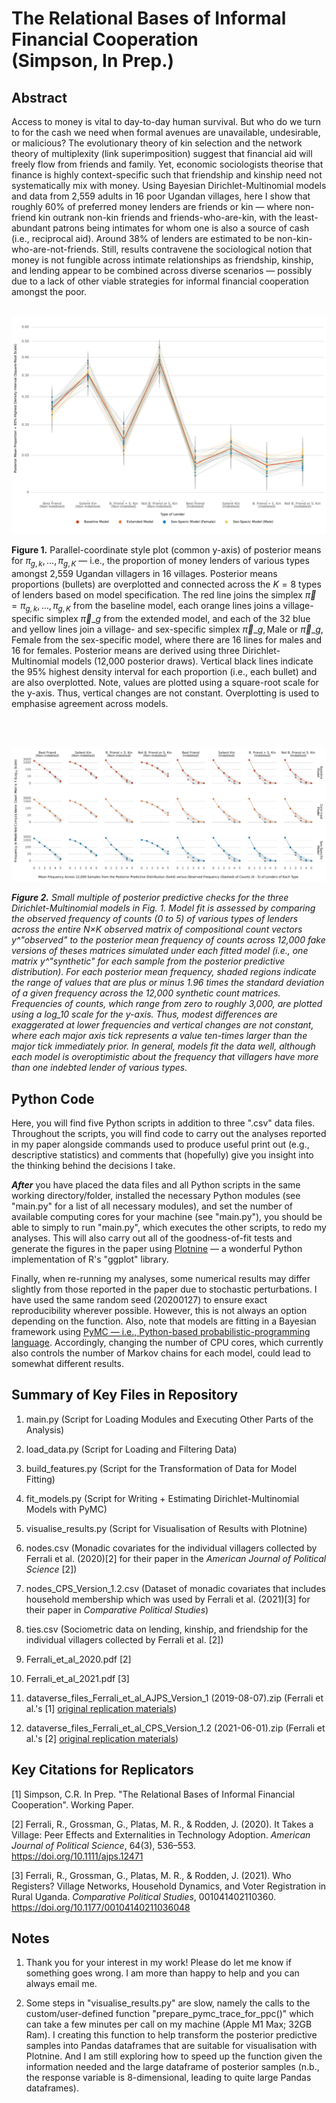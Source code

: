 # The Relational Bases of Informal Financial Cooperation <br> (Simpson, In Prep.)


## Abstract
Access to money is vital to day-to-day human survival. But who do we turn to for the cash we need when formal avenues are unavailable, undesirable, or malicious? The evolutionary theory of kin selection and the network theory of multiplexity (link superimposition) suggest that financial aid will freely flow from friends and family. Yet, economic sociologists theorise that finance is highly context-specific such that friendship and kinship need not systematically mix with money. Using Bayesian Dirichlet-Multinomial models and data from 2,559 adults in 16 poor Ugandan villages, here I show that roughly 60% of preferred money lenders are friends or kin — where non-friend kin outrank non-kin friends and friends-who-are-kin, with the least-abundant patrons being intimates for whom one is also a source of cash (i.e., reciprocal aid). Around 38% of lenders are estimated to be non-kin-who-are-not-friends. Still, results contravene the sociological notion that money is not fungible across intimate relationships as friendship, kinship, and lending appear to be combined across diverse scenarios — possibly due to a lack of other viable strategies for informal financial cooperation amongst the poor.<br>
<br>

![](https://github.com/cohensimpson/money/blob/main/F1_Proportions_Lender_Types_Parallel_Coordinates.svg) 
<br> 

**Figure 1.** Parallel-coordinate style plot (common y-axis) of posterior means for $\pi_{g,k}, \ldots, \pi_{g,K}$ — i.e., the proportion of money lenders of various types amongst 2,559 Ugandan villagers in 16 villages. Posterior means proportions (bullets) are overplotted and connected across the $K = 8$ types of lenders based on model specification. The red line joins the simplex $\vec{\pi} = \pi_{g,k}, \ldots, \pi_{g,K}$ from the baseline model, each orange lines joins a village-specific simplex $\vec{\pi}\_{g}$ from the extended model, and each of the 32 blue and yellow lines join a village- and sex-specific simplex $\vec{\pi}\_{g, \text{Male}}$ or $\vec{\pi}\_{g, \text{Female}}$ from the sex-specific model, where there are 16 lines for males and 16 for females. Posterior means are derived using three Dirichlet-Multinomial models (12,000 posterior draws). Vertical black lines indicate the 95% highest density interval for each proportion (i.e., each bullet) and are also overplotted. Note, values are plotted using a square-root scale for the y-axis. Thus, vertical changes are not constant. Overplotting is used to emphasise agreement across models.

<br>
<br> 

![](https://github.com/cohensimpson/money/blob/main/F2_Posterior_Predictive_Checks_Count_Frequencies.svg) 
<br> 

_**Figure 2.** Small multiple of posterior predictive checks for the three Dirichlet-Multinomial models in Fig. 1. Model fit is assessed by comparing the observed frequency of counts (0 to 5) of various types of lenders across the entire N×K observed matrix of compositional count vectors y^"observed"  to the posterior mean frequency of counts across 12,000 fake versions of theses matrices simulated under each fitted model (i.e., one matrix y^"synthetic"  for each sample from the posterior predictive distribution). For each posterior mean frequency, shaded regions indicate the range of values that are plus or minus 1.96 times the standard deviation of a given frequency across the 12,000 synthetic count matrices. Frequencies of counts, which range from zero to roughly 3,000, are plotted using a log_10 scale for the y-axis. Thus, modest differences are exaggerated at lower frequencies and vertical changes are not constant, where each major axis tick represents a value ten-times larger than the major tick immediately prior. In general, models fit the data well, although each model is overoptimistic about the frequency that villagers have more than one indebted lender of various types._



## Python Code
Here, you will find five Python scripts in addition to three ".csv" data files. Throughout the scripts, you will find code to carry out the analyses reported in my paper alongside commands used to produce useful print out (e.g., descriptive statistics) and comments that (hopefully) give you insight into the thinking behind the decisions I take.

**_After_** you have placed the data files and all Python scripts in the same working directory/folder, installed the necessary Python modules (see "main.py" for a list of all necessary modules), and set the number of available computing cores for your machine (see "main.py"), you should be able to simply to run "main.py", which executes the other scripts, to redo my analyses. This will also carry out all of the goodness-of-fit tests and generate the figures in the paper using [Plotnine](https://plotnine.readthedocs.io/en/stable/) — a wonderful Python implementation of R's "ggplot" library.

Finally, when re-running my analyses, some numerical results may differ slightly from those reported in the paper due to stochastic perturbations. I have used the same random seed (20200127) to ensure exact reproducibility wherever possible. However, this is not always an option depending on the function. Also, note that models are fitting in a Bayesian framework using [PyMC — i.e., Python-based probabilistic-programming language](https://www.pymc.io/welcome.html). Accordingly, changing the number of CPU cores, which currently also controls the number of Markov chains for each model, could lead to somewhat different results.  


## Summary of Key Files in Repository
 1) main.py (Script for Loading Modules and Executing Other Parts of the Analysis)
 
 2) load_data.py (Script for Loading and Filtering Data)
 
 3) build_features.py (Script for the Transformation of Data for Model Fitting)
 
 4) fit_models.py (Script for Writing + Estimating Dirichlet-Multinomial Models with PyMC)
 
 5) visualise_results.py (Script for Visualisation of Results with Plotnine)
 
 6) nodes.csv (Monadic covariates for the individual villagers collected by Ferrali et al. (2020)[2] for their paper in the _American Journal of Political Science_ [2]) 

 7) nodes_CPS_Version_1.2.csv (Dataset of monadic covariates that includes household membership which was used by Ferrali et al. (2021)[3] for their paper in _Comparative Political Studies_) 

 8) ties.csv (Sociometric data on lending, kinship, and friendship for the individual villagers collected by Ferrali et al. [2]) 

 9) Ferrali_et_al_2020.pdf [2] 
 
 10) Ferrali_et_al_2021.pdf [3]
 
 11) dataverse_files_Ferrali_et_al_AJPS_Version_1 (2019-08-07).zip (Ferrali et al.'s [1] [original replication materials](https://doi.org/10.7910/DVN/NOYBCQ))
 
 12) dataverse_files_Ferrali_et_al_CPS_Version_1.2 (2021-06-01).zip (Ferrali et al.'s [2] [original replication materials](https://doi.org/10.7910/DVN/YEFRPC))
 
 
## Key Citations for Replicators
[1] Simpson, C.R. In Prep. "The Relational Bases of Informal Financial Cooperation". Working Paper.

[2] Ferrali, R., Grossman, G., Platas, M. R., & Rodden, J. (2020). It Takes a Village: Peer Effects and Externalities in Technology Adoption. _American Journal of Political Science_, 64(3), 536–553. https://doi.org/10.1111/ajps.12471

[3] Ferrali, R., Grossman, G., Platas, M. R., & Rodden, J. (2021). Who Registers? Village Networks, Household Dynamics, and Voter Registration in Rural Uganda. _Comparative Political Studies_, 001041402110360. https://doi.org/10.1177/00104140211036048


## Notes
1) Thank you for your interest in my work! Please do let me know if something goes wrong. I am more than happy to help and you can always email me.

2) Some steps in "visualise_results.py" are slow, namely the calls to the custom/user-defined function "prepare_pymc_trace_for_ppc()" which can take a few minutes per call on my machine (Apple M1 Max; 32GB Ram). I creating this function to help transform the posterior predictive samples into Pandas dataframes that are suitable for visualisation with Plotnine. And I am still exploring how to speed up the function given the information needed and the large dataframe of posterior samples (n.b., the response variable is 8-dimensional, leading to quite large Pandas dataframes).

